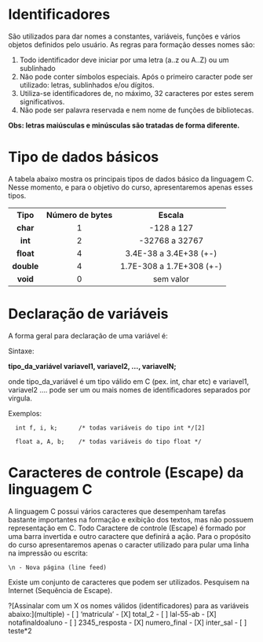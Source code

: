 # Identificadores
 

São utilizados para dar nomes a constantes, variáveis, funções e vários objetos definidos pelo usuário. As regras para formação desses nomes são:

 
<ol>
  <li>Todo identificador deve iniciar por uma letra (a..z ou A..Z) ou um sublinhado</li>
  <li>Não pode conter símbolos especiais. Após o primeiro caracter pode ser utilizado: letras, sublinhados e/ou dígitos.</li>
  <li>Utiliza-se identificadores de, no máximo, 32 caracteres por estes serem significativos.</li>
  <li>Não pode ser palavra reservada e nem nome de funções de bibliotecas.</li>
 </ol>
 
<strong>Obs: letras maiúsculas e minúsculas são tratadas de forma diferente. </strong>

# Tipo de dados básicos
A tabela abaixo mostra os principais tipos de dados básico da linguagem C. Nesse momento, e para o objetivo do curso, apresentaremos apenas esses tipos.
<table>
  <tr>
    <th>Tipo</th>
    <th>Número de bytes</th>
    <th>Escala</th>
 <tr align="center"><td><strong>char</strong></td> <td> 1 </td> <td> -128 a 127</td> </tr>
 <tr align="center"><td><strong>int</strong></td> <td> 2</td> <td> -32768 a 32767</td> </tr>
 <tr align="center"><td><strong> float </strong></td> <td> 4 </td> <td> 3.4E-38 a 3.4E+38 (+-)</td> </tr>
<tr align="center"><td><strong> double </strong></td> <td> 4 </td> <td> 1.7E-308 a 1.7E+308 (+-)</td> </tr>
<tr align="center"><td><strong> void</strong></td> <td> 0 </td> <td> sem valor</td> </tr>
</table>

# Declaração de variáveis
 A forma geral para declaração de uma variável é:

Sintaxe:

<strong> tipo_da_variável variavel1, variavel2, ..., variavelN; </strong>

 
onde tipo_da_variável  é um tipo válido em C (pex. int, char etc) e variavel1, variavel2 .... pode ser um ou mais nomes de identificadores separados por virgula.

Exemplos:

      int f, i, k;      /* todas variáveis do tipo int */[2]

      float a, A, b;    /* todas variáveis do tipo float */

 # Caracteres de controle (Escape) da linguagem C
 A linguagem C possui vários caracteres que desempenham tarefas bastante importantes na formação e exibição dos textos, mas não possuem representação em C. Todo Caractere de controle (Escape) é formado por uma barra invertida e outro caractere que definirá a ação. Para o propósito do curso apresentaremos apenas o caracter utilizado para pular uma linha na impressão ou escrita:
```
\n - Nova página (line feed)
```
Existe um conjunto de caracteres que podem ser utilizados. Pesquisem na Internet (Sequência de Escape).

<section>
?[Assinalar com um X os nomes válidos (identificadores) para as variáveis abaixo:](multiple)
- [ ] ‘matricula’
- [X] total_2
- [ ] lal-55-ab
- [X] notafinaldoaluno
- [ ] 2345_resposta
- [X] numero_final
- [X] inter_sal
- [ ] teste*2
</section>
